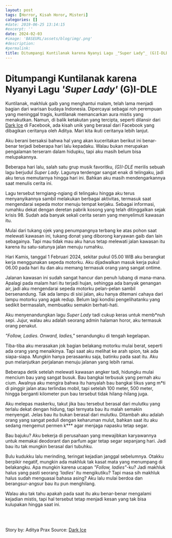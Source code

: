 ```yaml
---
layout: post
tags: [Horror, Kisah Horor, Misteri]
categories: []
#date: 2019-06-25 13:14:15
#excerpt: ''
date: 2024-02-03
#image: 'BASEURL/assets/blog/img/.png'
#description:
#permalink:
title: Ditumpangi Kuntilanak karena Nyanyi Lagu _"Super Lady"_ (G)I-DLE
---
```




# Ditumpangi Kuntilanak karena Nyanyi Lagu _'Super Lady'_ (G)I-DLE


Kuntilanak, makhluk gaib yang menghantui malam, telah lama menjadi bagian dari warisan budaya Indonesia. Dipercayai sebagai roh perempuan yang meninggal tragis, kuntilanak memancarkan aura mistis yang menakutkan. Namun, di balik ketakutan yang tercipta, seperti dilansir dari [Dark Ice](https://www.facebook.com/100050244950284/posts/pfbid032ATnV891sb6PUz6TWShZkYeYcz3myBtHCNnBcDDZH4urWcktuSvS9DDkEB2fCyWWl/) di Facebook, ada kisah unik yang berasal dari Facebook yang dibagikan ceritanya oleh Aditya. Mari kita ikuti ceritanya lebih lanjut.

Aku berani bersaksi bahwa hal yang akan kuceritakan berikut ini benar-benar terjadi beberapa hari lalu kepadaku. Walau bukan merupakan pengalaman terseram dalam hidupku, tapi aku masih belum bisa melupakannya.

Beberapa hari lalu, salah satu grup musik favoritku, _(G)I-DLE_ merilis sebuah lagu berjudul _Super Lady_. Lagunya terdengar sangat enak di telingaku, jadi aku terus memutarnya hingga hari ini. Bahkan aku masih mendengarkannya saat menulis cerita ini.

Lagu tersebut terngiang-ngiang di telingaku hingga aku terus menyanyikannya sambil melakukan berbagai aktivitas, termasuk saat mengendarai sepeda motor menuju tempat kerjaku. Sebagai informasi, rumahku dekat dengan deretan pabrik kosong yang telah ditinggalkan sejak krisis 98. Sudah ada banyak sekali cerita seram yang menyelimuti kawasan itu. 

Mulai dari tukang ojek yang penumpangnya terbang ke atas pohon saat melewati kawasan ini, tukang donat yang diborong karyawan gaib dan lain sebagainya. Tapi mau tidak mau aku harus tetap melewati jalan kawasan itu karena itu satu-satunya jalan menuju rumahku.

Hari Kamis, tanggal 1 Februari 2024, sekitar pukul 05.00 WIB aku berangkat kerja menggunakan sepeda motorku. Aku dijadwalkan masuk kerja pukul 06.00 pada hari itu dan aku memang termasuk orang yang sangat ontime.

Jalanan kawasan ini sudah sangat hancur dan penuh lubang di mana-mana. Apalagi pada malam hari itu terjadi hujan, sehingga ada banyak genangan air, jadi aku mengendarai sepeda motorku pelan-pelan sambil bersenandung. Tak ada lampu di sisi jalan, aku hanya ditemani cahaya dari lampu motorku yang agak redup. Belum lagi kondisi pengelihatanku yang sedikit bermasalah, membuatku semakin berhati-hati.

Aku menyenandungkan lagu _Super Lady_ tadi cukup keras untuk memb*nuh sepi. Jujur, walau aku adalah seorang admin halaman horor, aku termasuk orang penakut.

_"Follow, Ladies. Onward, ladies,"_ senandungku di tengah kegelapan.

Tiba-tiba aku merasakan jok bagian belakang motorku mulai berat, seperti ada orang yang menaikinya. Tapi saat aku melihat ke arah spion, tak ada siapa-siapa. Mungkin hanya perasaanku saja, batinku pada saat itu. Aku pun melanjutkan perjalanan menuju jalanan yang lebih ramai.

Beberapa detik setelah melewati kawasan angker tadi, hidungku mulai mencium bau yang sangat busuk. Bau bangkai terbusuk yang pernah aku cium. Awalnya aku mengira bahwa itu hanyalah bau bangkai tikus yang m*ti di pinggir jalan atau terlindas mobil, tapi setelah 100 meter, 500 meter, hingga berganti kilometer pun bau tersebut tidak hilang-hilang juga.

Aku melepas maskerku, takut jika bau tersebut berasal dari mulutku yang terlalu dekat dengan hidung, tapi ternyata bau itu malah semakin menyengat. Jelas bau itu bukan berasal dari mulutku. Ditambah aku adalah orang yang sangat peduli dengan keharuman mulut, bahkan saat itu aku sedang mengemut permen k*** agar menjaga napasku tetap segar.

Bau bajuku? Aku bekerja di perusahaan yang mewajibkan karyawannya untuk memakai deodorant dan parfum agar tetap segar sepanjang hari. Jadi bau itu tak mungkin berasal dari tubuhku.

Bulu kudukku lalu merinding, teringat kejadian janggal sebelumnya. Otakku berpikir negatif, mungkin ada makhluk tak kasat mata yang menumpang di belakangku. Apa mungkin karena ucapan _"Follow, ladies"_-ku? Jadi makhluk halus yang pasti seorang _'ladies'_ itu mengikutiku? Tapi masa sih makhluk halus sudah menguasai bahasa asing? Aku lalu mulai berdoa dan berangsur-angsur bau itu pun menghilang.

Walau aku tak tahu apakah pada saat itu aku benar-benar mengalami kejadian mistis, tapi hal tersebut tetap menjadi kesan yang tak bisa kulupakan hingga saat ini.





<br>
<br>

Story by: Aditya Prax 
Source: [Dark Ice](https://www.facebook.com/100050244950284/posts/pfbid032ATnV891sb6PUz6TWShZkYeYcz3myBtHCNnBcDDZH4urWcktuSvS9DDkEB2fCyWWl/)
